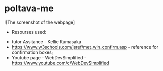 # poltava-me


![The screenshot of the webpage]


* Resourses used:
- tutor Assitance - Kellie Kumasaka
- https://www.w3schools.com/jsref/met_win_confirm.asp - reference for confirmation boxes;
- Youtube page - WebDevSimplified - https://www.youtube.com/c/WebDevSimplified
